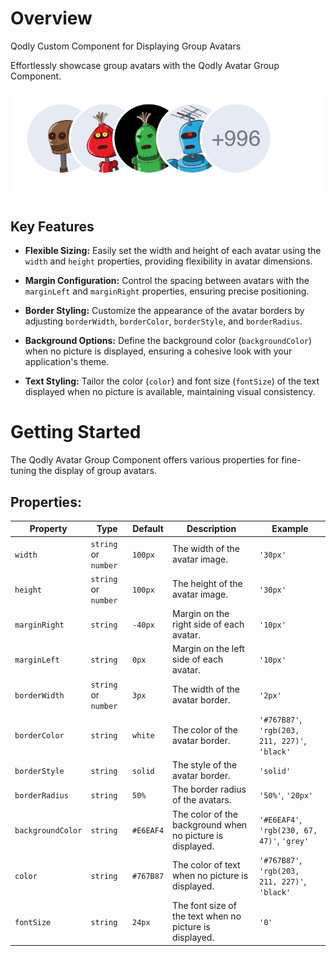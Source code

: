 # Overview

Qodly Custom Component for Displaying Group Avatars

Effortlessly showcase group avatars with the Qodly Avatar Group Component.

![Group Avatar Component](public/groupAvatar.png)

## Key Features

- **Flexible Sizing:** Easily set the width and height of each avatar using the `width` and `height` properties, providing flexibility in avatar dimensions.

- **Margin Configuration:** Control the spacing between avatars with the `marginLeft` and `marginRight` properties, ensuring precise positioning.

- **Border Styling:** Customize the appearance of the avatar borders by adjusting `borderWidth`, `borderColor`, `borderStyle`, and `borderRadius`.

- **Background Options:** Define the background color (`backgroundColor`) when no picture is displayed, ensuring a cohesive look with your application's theme.

- **Text Styling:** Tailor the color (`color`) and font size (`fontSize`) of the text displayed when no picture is available, maintaining visual consistency.

# Getting Started

The Qodly Avatar Group Component offers various properties for fine-tuning the display of group avatars.

## Properties:

| Property          | Type                 | Default   | Description                                               | Example                                        |
| ----------------- | -------------------- | --------- | --------------------------------------------------------- | ---------------------------------------------- |
| `width`           | `string` or `number` | `100px`   | The width of the avatar image.                            | `'30px'`                                       |
| `height`          | `string` or `number` | `100px`   | The height of the avatar image.                           | `'30px'`                                       |
| `marginRight`     | `string`             | `-40px`   | Margin on the right side of each avatar.                  | `'10px'`                                       |
| `marginLeft`      | `string`             | `0px`     | Margin on the left side of each avatar.                   | `'10px'`                                       |
| `borderWidth`     | `string` or `number` | `3px`     | The width of the avatar border.                           | `'2px'`                                        |
| `borderColor`     | `string`             | `white`   | The color of the avatar border.                           | `'#767B87'`, `'rgb(203, 211, 227)'`, `'black'` |
| `borderStyle`     | `string`             | `solid`   | The style of the avatar border.                           | `'solid'`                                      |
| `borderRadius`    | `string`             | `50%`     | The border radius of the avatars.                         | `'50%'`, `'20px'`                              |
| `backgroundColor` | `string`             | `#E6EAF4` | The color of the background when no picture is displayed. | `'#E6EAF4'`, `'rgb(230, 67, 47)'`, `'grey'`    |
| `color`           | `string`             | `#767B87` | The color of text when no picture is displayed.           | `'#767B87'`, `'rgb(203, 211, 227)'`, `'black'` |
| `fontSize`        | `string`             | `24px`    | The font size of the text when no picture is displayed.   | `'0'`                                          |
